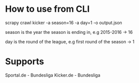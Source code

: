 # How to use from CLI
scrapy crawl kicker -a season=16 -a day=1 -o output.json


season is the year the season is ending in, e.g 2015-2016 -> 16

day is the round of the league, e.g first round of the season -> 1

# Supports
Sportal.de - Bundesliga
Kicker.de - Bundesliga
